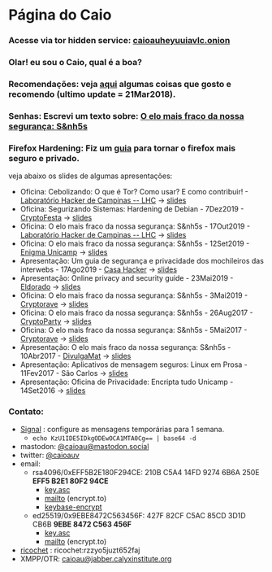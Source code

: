 <!--
que bom te ver por aqui!!!
voce tambem toma cuidado com o que roda no seu navegador o/

ta tranquilo, ta favoravel: meu site é feito usando somente markdown + CSS:
uso o pandoc pra renderizar o html (pq to mais acostumado com ele e latex :P )

a minha inspiração foi o https://websitedocaralho.com.br/

vida longa e prospera
-->
<meta charset="UTF-8">
<link rel="stylesheet" type="text/css" href="style.css">

# Página do Caio

### Acesse via tor hidden service: [caioauheyuuiavlc.onion](http://caioauheyuuiavlc.onion)

### Olar! eu sou o Caio, qual é a boa?

### Recomendações: veja [aqui](recomendacoes.html) algumas coisas que gosto e recomendo (ultimo update = 21Mar2018).

### Senhas: Escrevi um texto sobre: [O elo mais fraco da nossa segurança: S&nh5s](senhas/senhas.html)

### Firefox Hardening: Fiz um [guia](https://0xacab.org/caioau/firefox-hardening) para tornar o firefox mais seguro e privado.

veja abaixo os slides de algumas apresentações:

* Oficina: Cebolizando: O que é Tor? Como usar? E como contribuir! - [Laboratório Hacker de Campinas -- LHC](https://lhc.net.br) -> [slides](slides/TorLHC2019.pdf)
* Oficina: Segurizando Sistemas: Hardening de Debian - 7Dez2019 - [CryptoFesta](https://cryptorave.org/) -> [slides](https://0xacab.org/caioau/debian-hardening-install/blob/master/slides/debian-hardening-slides-pt-br.md)
* Oficina: O elo mais fraco da nossa segurança: S&nh5s - 17Out2019 - [Laboratório Hacker de Campinas -- LHC](https://lhc.net.br)  -> [slides](slides/senhasLHCout2019.pdf) 
* Oficina: O elo mais fraco da nossa segurança: S&nh5s - 12Set2019 - [Enigma Unicamp](https://enigma.ic.unicamp.br/) -> [slides](slides/senhasEnigmaSet2019.pdf)
* Apresentação: Um guia de segurança e privacidade dos mochileiros das interwebs - 17Ago2019 - [Casa Hacker](https://casahacker.org) -> [slides](slides/casaHacker2019ago.pdf)
* Apresentação: Online privacy and security guide - 23Mai2019 - [Eldorado](https://www.eldorado.org.br/) -> [slides](slides/eldPrivacySec.pdf)
* Oficina: O elo mais fraco da nossa segurança: S&nh5s - 3Mai2019 - [Cryptorave](https://cryptorave.org/) -> [slides](slides/CR2019.pdf)
* Oficina: O elo mais fraco da nossa segurança: S&nh5s - 26Aug2017 - [CryptoParty](https://cryptorave.org/) -> [slides](slides/slidesCriptoPartyv3.pdf)
* Oficina: O elo mais fraco da nossa segurança: S&nh5s - 5Mai2017 - [Cryptorave](https://cryptorave.org/) -> [slides](slides/cryptoRave2017-senhasv2.slides.html)
* Apresentação: O elo mais fraco da nossa segurança: S&nh5s - 10Abr2017 - [DivulgaMat](https://divulgamatimeccblog.wordpress.com/) -> [slides](slides/DivulgaMat-Senhas.slides.html)
* Apresentação: Aplicativos de mensagem seguros: Linux em Prosa - 11Fev2017 - São Carlos -> [slides](slides/SecureMessasingv3.html)
* Apresentação: Oficina de Privacidade: Encripta tudo Unicamp - 14Set2016 -> [slides](slides/senhas-rev5.html)

### Contato:

* [Signal](https://signal.org/) : configure as mensagens temporárias para 1 semana.
    + `echo KzU1IDE5IDkgODEwOCA1MTA0Cg== | base64 -d`
* mastodon: [\@caioau@mastodon.social](https://mastodon.social/@caioau)
* twitter: [\@caioauv](https://twitter.com/caioauv)
* email: 
    + rsa4096/0xEFF5B2E180F294CE: 210B C5A4 14FD 9274 6B6A  250E **EFF5 B2E1 80F2 94CE**
        - [key.asc](https://keybase.io/caioau/key.asc)
        - [mailto](https://encrypt.to/0xEFF5B2E180F294CE) (encrypt.to)
        - [keybase-encrypt](https://keybase.io/encrypt#caioau)
    + ed25519/0x9EBE8472C563456F: 427F 82CF C5AC 85CD 3D1D  CB6B **9EBE 8472 C563 456F**
        - [key.asc](http://p80.pool.sks-keyservers.net/pks/lookup?op=get&search=0x9EBE8472C563456F)
        - [mailto](https://encrypt.to/0x9EBE8472C563456F) (encrypt.to)
* [ricochet](https://ricochet.im/) : ricochet:rzzyo5juzt652faj
* XMPP/OTR: caioau@jabber.calyxinstitute.org

